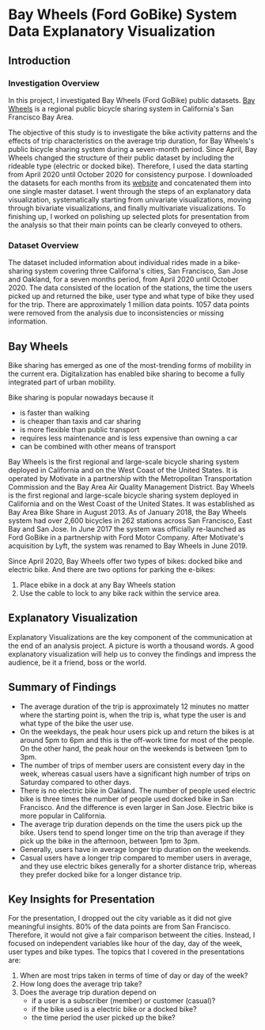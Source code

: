 # Bay Wheels (Ford GoBike) System Data Explanatory Visualization
## Introduction
### Investigation Overview
In this project, I investigated Bay Wheels (Ford GoBike) public datasets. [Bay Wheels](https://en.wikipedia.org/wiki/Bay_Wheels) is a regional public bicycle sharing system in California's San Francisco Bay Area.

The objective of this study is to investigate the bike activity patterns and the effects of trip characteristics on the average trip duration, for Bay Wheels's public bicycle sharing system during a seven-month period. Since April, Bay Wheels changed the structure of their public dataset by including the rideable type (electric or docked bike). Therefore, I used the data starting from April 2020 until October 2020 for consistency purpose. I downloaded the datasets for each months from its [website](https://www.lyft.com/bikes/bay-wheels/system-data) and concatenated them into one single master dataset.
I went through the steps of an explanatory data visualization, systematically starting from univariate visualizations, moving through bivariate visualizations, and finally multivariate visualizations.
To finishing up, I worked on polishing up selected plots for presentation from the analysis so that their main points can be clearly conveyed to others.

### Dataset Overview
The dataset included information about individual rides made in a bike-sharing system covering three Californa's cities, San Francisco, San Jose and Oakland, for a seven months period, from April 2020 until October 2020. The data consisted of the location of the stations, the time the users picked up and returned the bike, user type and what type of bike they used for the trip. There are approximately 1 million data points. 1057 data points were removed from the analysis due to inconsistencies or missing information.

## Bay Wheels
Bike sharing has emerged as one of the most-trending forms of mobility in the current era. Digitalization has enabled bike sharing to become a fully integrated part of urban mobility.

Bike sharing is popular nowadays because it
- is faster than walking
- is cheaper than taxis and car sharing
- is more flexible than public transport
- requires less maintenance and is less expensive than owning a car
- can be combined with other means of transport

Bay Wheels is the first regional and large-scale bicycle sharing system deployed in California and on the West Coast of the United States.
It is operated by Motivate in a partnership with the Metropolitan Transportation Commission and the Bay Area Air Quality Management District. Bay Wheels is the first regional and large-scale bicycle sharing system deployed in California and on the West Coast of the United States.
It was established as Bay Area Bike Share in August 2013. As of January 2018, the Bay Wheels system had over 2,600 bicycles in 262 stations across San Francisco, East Bay and San Jose. In June 2017 the system was officially re-launched as Ford GoBike in a partnership with Ford Motor Company. After Motivate's acquisition by Lyft, the system was renamed to Bay Wheels in June 2019.

Since April 2020, Bay Wheels offer two types of bikes: docked bike and electric bike. And there are two options for parking the e-bikes:
1. Place ebike in a dock at any Bay Wheels station
2. Use the cable to lock to any bike rack within the service area.

## Explanatory Visualization
Explanatory Visualizations are the key component of the communication at the end of an analysis project. A picture is worth a thousand words.
A good explanatory visualization will help us to convey the findings and impress the audience, be it a friend, boss or the world.

## Summary of Findings
- The average duration of the trip is approximately 12 minutes no matter where the starting point is, when the trip is, what type the user is and what type of the bike the user use.
- On the weekdays, the peak hour users pick up and return the bikes is at around 5pm to 6pm and this is the off-work time for most of the people. On the other hand, the peak hour on the weekends is between 1pm to 3pm.
- The number of trips of member users are consistent every day in the week, whereas casual users have a significant high number of trips on Saturday compared to other days.
- There is no electric bike in Oakland. The number of people used electric bike is three times the number of people used docked bike in San Francisco. And the difference is even larger in San Jose. Electric bike is more popular in California.
- The average trip duration depends on the time the users pick up the bike. Users tend to spend longer time on the trip than average if they pick up the bike in the afternoon, between 1pm to 3pm.
- Generally, users have in average longer trip duration on the weekends.
- Casual users have a longer trip compared to member users in average, and they use electric bikes generally for a shorter distance trip, whereas they prefer docked bike for a longer distance trip.

## Key Insights for Presentation
For the presentation, I dropped out the city variable as it did not give meaningful insights. 80% of the data points are from San Francisco. Therefore, it would not give a fair comparison betweent the cities.
Instead, I focused on independent variables like hour of the day, day of the week, user types and bike types.
The topics that I covered in the presentations are:
1. When are most trips taken in terms of time of day or day of the week?
2. How long does the average trip take?
3. Does the average trip duration depend on
    - if a user is a subscriber (member) or customer (casual)?
    - if the bike used is a electric bike or a docked bike?
    - the time period the user picked up the bike?
